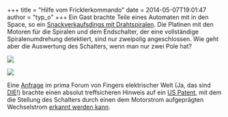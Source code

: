 +++
title = "Hilfe vom Fricklerkommando"
date = 2014-05-07T19:01:47
author = "typ_o"
+++
Ein Gast brachte Teile eines Automaten mit in den Space, so ein
[Snackverkaufsdings mit
Drahtspiralen](http://image.channeladvisor.de/128021/8874d09f54c8f9aca8eba758928aed09.jpg).
Die Platinen mit den Motoren für die Spiralen und dem Endschalter, der
eine vollständige Spiralenumdrehung detektiert, sind nur zweipolig
angeschlossen. Wie geht aber die Auswertung des Schalters, wenn man nur
zwei Pole hat?  
  
[![](https://flipdot.org/blog/uploads/automat02.serendipityThumb.jpeg)](https://flipdot.org/blog/uploads/automat02.jpeg)  
  
[![](https://flipdot.org/blog/uploads/automat01.serendipityThumb.jpeg)](https://flipdot.org/blog/uploads/automat01.jpeg)  
  
Eine
[Anfrage](http://www.fingers-welt.de/phpBB/viewtopic.php?f=14&t=1881) im
prima Forum von Fingers elektrischer Welt (Ja, das sind
[DIE](http://flipdot.org/blog/index.php?/archives/40-Frickel-Punk.html)\!)
brachte einen absolut treffsicheren Hinweis auf ein [US
Patent](https://www.google.com/patents/US4458187), mit dem die Stellung
des Schalters durch einen dem Motorstrom aufgeprägten Wechselstrom
[erkannt werden
kann](http://patentimages.storage.googleapis.com/pages/US4458187-6.png).

